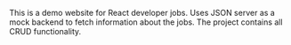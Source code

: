 This is a demo website for React developer jobs. Uses JSON server as a mock backend to fetch information about the jobs.
The project contains all CRUD functionality.
